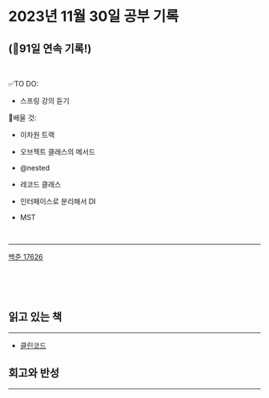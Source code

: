 # 2023년 11월 30일 공부 기록 
## (🚀91일 연속 기록!)

<br>

✅TO DO: 

- 스프링 강의 듣기

💭배울 것:

- 이차원 트랙
- 오브젝트 클래스의 메서드
- @nested
- 레코드 클래스
- 인터페이스로 분리해서 DI


- MST

<br>

---

[백준 17626](..%2F..%2F..%2FAlgorithm%2FSolvedProblem%2FDP%2F%EC%8B%A4%EB%B2%84%2F17626)


<br><br><br>

## 읽고 있는 책

---

- [클린코드](..%2F..%2F..%2F%EB%8F%85%EC%84%9C%2F%EB%B0%A9%EB%B2%95%EB%A1%A0%2F%ED%81%B4%EB%A6%B0%EC%BD%94%EB%93%9C%2F%ED%81%B4%EB%A6%B0%EC%BD%94%EB%93%9C.md)




## 회고와 반성

---


